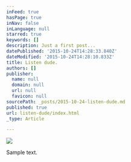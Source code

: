 ```yaml
---
inFeed: true
hasPage: true
inNav: false
inLanguage: null
starred: true
keywords: []
description: Just a first post...
datePublished: '2015-10-24T14:28:33.840Z'
dateModified: '2015-10-24T14:28:10.833Z'
title: Listen dude.
authors: []
publisher:
  name: null
  domain: null
  url: null
  favicon: null
sourcePath: _posts/2015-10-24-listen-dude.md
published: true
url: listen-dude/index.html
_type: Article

---
```

![](https://the-grid-user-content.s3-us-west-2.amazonaws.com/473f9b78-9dbc-4ccf-97a5-e35f617bf639.jpg)

Sample text.